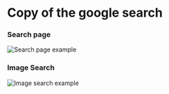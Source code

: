 # Copy of the google search

### Search page
![Search page example](https://media.giphy.com/media/T14oKqllmkRmquHenq/giphy.gif)

### Image Search

![Image search example](https://media.giphy.com/media/UJ6b6AKA6pk1WphyBC/giphy.gif)
